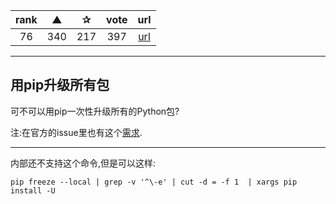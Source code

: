 | rank | ▲ | ✰ | vote | url |
|:-:|:-:|:-:|:-:|:-:|
|  76 | 340 | 217 | 397 | [url](http://stackoverflow.com/questions/2720014/upgrading-all-packages-with-pip) |

***

## 用pip升级所有包

可不可以用pip一次性升级所有的Python包?

注:在官方的issue里也有这个[需求](http://stackoverflow.com/questions/2720014/upgrading-all-packages-with-pip).

***

内部还不支持这个命令,但是可以这样:

```
pip freeze --local | grep -v '^\-e' | cut -d = -f 1  | xargs pip install -U
```
